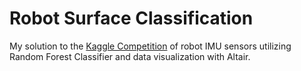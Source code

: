 # Robot Surface Classification
My solution to the [Kaggle Competition](https://www.kaggle.com/c/career-con-2019/overview) of robot IMU sensors utilizing Random Forest Classifier and data visualization with Altair. 
